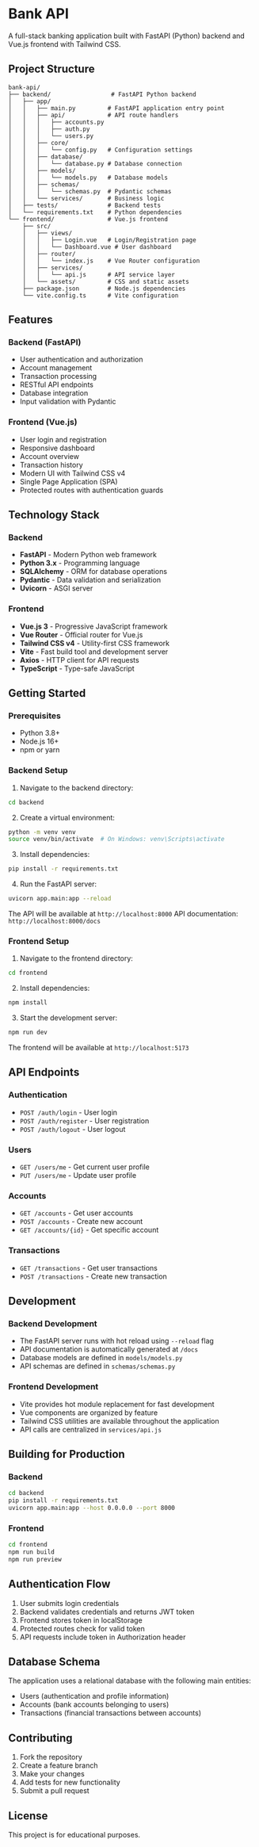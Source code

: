 # Bank API

A full-stack banking application built with FastAPI (Python) backend and Vue.js frontend with Tailwind CSS.

## Project Structure

```
bank-api/
├── backend/                 # FastAPI Python backend
│   ├── app/
│   │   ├── main.py         # FastAPI application entry point
│   │   ├── api/            # API route handlers
│   │   │   ├── accounts.py
│   │   │   ├── auth.py
│   │   │   └── users.py
│   │   ├── core/
│   │   │   └── config.py   # Configuration settings
│   │   ├── database/
│   │   │   └── database.py # Database connection
│   │   ├── models/
│   │   │   └── models.py   # Database models
│   │   ├── schemas/
│   │   │   └── schemas.py  # Pydantic schemas
│   │   └── services/       # Business logic
│   ├── tests/              # Backend tests
│   └── requirements.txt    # Python dependencies
└── frontend/               # Vue.js frontend
    ├── src/
    │   ├── views/
    │   │   ├── Login.vue   # Login/Registration page
    │   │   └── Dashboard.vue # User dashboard
    │   ├── router/
    │   │   └── index.js    # Vue Router configuration
    │   ├── services/
    │   │   └── api.js      # API service layer
    │   └── assets/         # CSS and static assets
    ├── package.json        # Node.js dependencies
    └── vite.config.ts      # Vite configuration
```

## Features

### Backend (FastAPI)
- User authentication and authorization
- Account management
- Transaction processing
- RESTful API endpoints
- Database integration
- Input validation with Pydantic

### Frontend (Vue.js)
- User login and registration
- Responsive dashboard
- Account overview
- Transaction history
- Modern UI with Tailwind CSS v4
- Single Page Application (SPA)
- Protected routes with authentication guards

## Technology Stack

### Backend
- **FastAPI** - Modern Python web framework
- **Python 3.x** - Programming language
- **SQLAlchemy** - ORM for database operations
- **Pydantic** - Data validation and serialization
- **Uvicorn** - ASGI server

### Frontend
- **Vue.js 3** - Progressive JavaScript framework
- **Vue Router** - Official router for Vue.js
- **Tailwind CSS v4** - Utility-first CSS framework
- **Vite** - Fast build tool and development server
- **Axios** - HTTP client for API requests
- **TypeScript** - Type-safe JavaScript

## Getting Started

### Prerequisites
- Python 3.8+
- Node.js 16+
- npm or yarn

### Backend Setup

1. Navigate to the backend directory:
```bash
cd backend
```

2. Create a virtual environment:
```bash
python -m venv venv
source venv/bin/activate  # On Windows: venv\Scripts\activate
```

3. Install dependencies:
```bash
pip install -r requirements.txt
```

4. Run the FastAPI server:
```bash
uvicorn app.main:app --reload
```

The API will be available at `http://localhost:8000`
API documentation: `http://localhost:8000/docs`

### Frontend Setup

1. Navigate to the frontend directory:
```bash
cd frontend
```

2. Install dependencies:
```bash
npm install
```

3. Start the development server:
```bash
npm run dev
```

The frontend will be available at `http://localhost:5173`

## API Endpoints

### Authentication
- `POST /auth/login` - User login
- `POST /auth/register` - User registration
- `POST /auth/logout` - User logout

### Users
- `GET /users/me` - Get current user profile
- `PUT /users/me` - Update user profile

### Accounts
- `GET /accounts` - Get user accounts
- `POST /accounts` - Create new account
- `GET /accounts/{id}` - Get specific account

### Transactions
- `GET /transactions` - Get user transactions
- `POST /transactions` - Create new transaction

## Development

### Backend Development
- The FastAPI server runs with hot reload using `--reload` flag
- API documentation is automatically generated at `/docs`
- Database models are defined in `models/models.py`
- API schemas are defined in `schemas/schemas.py`

### Frontend Development
- Vite provides hot module replacement for fast development
- Vue components are organized by feature
- Tailwind CSS utilities are available throughout the application
- API calls are centralized in `services/api.js`

## Building for Production

### Backend
```bash
cd backend
pip install -r requirements.txt
uvicorn app.main:app --host 0.0.0.0 --port 8000
```

### Frontend
```bash
cd frontend
npm run build
npm run preview
```

## Authentication Flow

1. User submits login credentials
2. Backend validates credentials and returns JWT token
3. Frontend stores token in localStorage
4. Protected routes check for valid token
5. API requests include token in Authorization header

## Database Schema

The application uses a relational database with the following main entities:
- Users (authentication and profile information)
- Accounts (bank accounts belonging to users)
- Transactions (financial transactions between accounts)

## Contributing

1. Fork the repository
2. Create a feature branch
3. Make your changes
4. Add tests for new functionality
5. Submit a pull request

## License

This project is for educational purposes.

